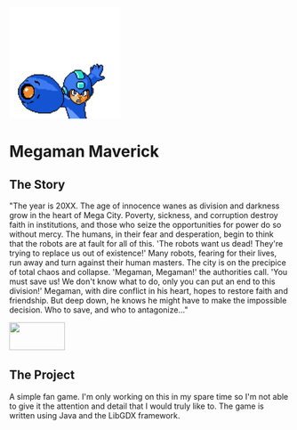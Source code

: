 <img src="assets/sprites/Frames/MegamanMainMenu/MegamanPose.png?raw=true" width="200px" height="200px" />

# Megaman Maverick

## The Story

"The year is 20XX. The age of innocence wanes as division and darkness grow in the heart of Mega City. Poverty, sickness, and corruption destroy faith in institutions, and those who seize the opportunities for power do so without mercy. The humans, in their fear and desperation, begin to think that the robots are at fault for all of this. 'The robots want us dead! They're trying to replace us out of existence!' Many robots, fearing for their lives, run away and turn against their human masters. The city is on the precipice of total chaos and collapse. 'Megaman, Megaman!' the authorities call. 'You must save us! We don't know what to do, only you can put an end to this division!' Megaman, with dire conflict in his heart, hopes to restore faith and friendship. But deep down, he knows he might have to make the impossible decision. Who to save, and who to antagonize..."

<img src="assets/sprites/Frames/Enemies/Met/Run.png?raw=true" width="100px" height="50px" />

## The Project

A simple fan game. I'm only working on this in my spare time so I'm not able to give it the attention and detail that I would truly like to. The game is written using Java and the LibGDX framework. 

